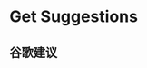 # Get Suggestions
<script setup>
import getSuggestions from './components/getSuggestions.vue'
</script>
## 谷歌建议
<getSuggestions/>